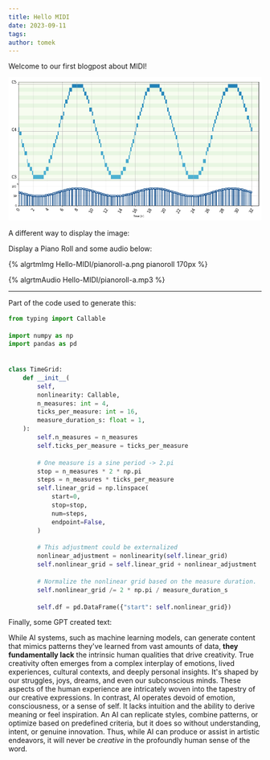 ```yaml
---
title: Hello MIDI
date: 2023-09-11
tags:
author: tomek
---
```


Welcome to our first blogpost about MIDI!

![wtf](assets/Hello-MIDI/pianoroll-a.png)

A different way to display the image:

Display a Piano Roll and some audio below:

{% algrtmImg Hello-MIDI/pianoroll-a.png pianoroll 170px %}

{% algrtmAudio Hello-MIDI/pianoroll-a.mp3 %}

---

Part of the code used to generate this:

```python
from typing import Callable
                           
import numpy as np         
import pandas as pd        


class TimeGrid:                                                      
    def __init__(                                                    
        self,                                                        
        nonlinearity: Callable,                                      
        n_measures: int = 4,                                         
        ticks_per_measure: int = 16,                                 
        measure_duration_s: float = 1,                               
    ):                                                               
        self.n_measures = n_measures                                 
        self.ticks_per_measure = ticks_per_measure                   
                                                                     
        # One measure is a sine period -> 2.pi                       
        stop = n_measures * 2 * np.pi                                
        steps = n_measures * ticks_per_measure                       
        self.linear_grid = np.linspace(                              
            start=0,                                                 
            stop=stop,                                               
            num=steps,                                               
            endpoint=False,                                          
        )                                                            
                                                                     
        # This adjustment could be externalized                      
        nonlinear_adjustment = nonlinearity(self.linear_grid)        
        self.nonlinear_grid = self.linear_grid + nonlinear_adjustment
                                                                     
        # Normalize the nonlinear grid based on the measure duration.
        self.nonlinear_grid /= 2 * np.pi / measure_duration_s        
                                                                     
        self.df = pd.DataFrame({"start": self.nonlinear_grid})       
```


Finally, some GPT created text:

While AI systems, such as machine learning models, can generate content that mimics patterns they've learned from vast amounts of data, **they fundamentally lack** the intrinsic human qualities that drive creativity. True creativity often emerges from a complex interplay of emotions, lived experiences, cultural contexts, and deeply personal insights. It's shaped by our struggles, joys, dreams, and even our subconscious minds. These aspects of the human experience are intricately woven into the tapestry of our creative expressions. In contrast, AI operates devoid of emotion, consciousness, or a sense of self. It lacks intuition and the ability to derive meaning or feel inspiration. An AI can replicate styles, combine patterns, or optimize based on predefined criteria, but it does so without understanding, intent, or genuine innovation. Thus, while AI can produce or assist in artistic endeavors, it will never be _creative_ in the profoundly human sense of the word.
